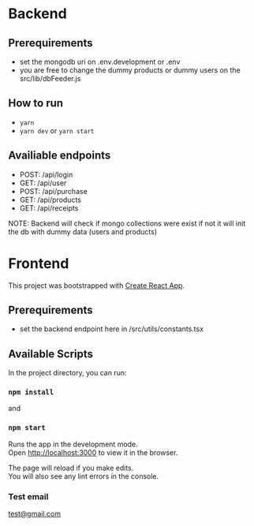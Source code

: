 # Backend

## Prerequirements
 - set the mongodb uri on .env.development or .env
 - you are free to change the dummy products or dummy users on the src/lib/dbFeeder.js

## How to run
 - `yarn`
 - `yarn dev` or `yarn start`

## Availiable endpoints
 - POST: /api/login
 - GET: /api/user
 - POST: /api/purchase
 - GET: /api/products
 - GET: /api/receipts

NOTE:  Backend will check if mongo collections were exist if not it will init the db with dummy data (users and products)

# Frontend

This project was bootstrapped with
[Create React App](https://github.com/facebook/create-react-app).

## Prerequirements
 - set the backend endpoint here in /src/utils/constants.tsx

## Available Scripts

In the project directory, you can run:

### `npm install`

and

### `npm start`

Runs the app in the development mode.<br /> Open
[http://localhost:3000](http://localhost:3000) to view it in the browser.

The page will reload if you make edits.<br /> You will also see any lint errors
in the console.

### Test email
test@gmail.com